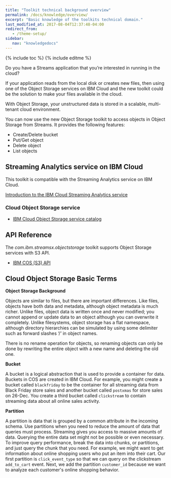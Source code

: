```yaml
---
title: "Toolkit technical background overview"
permalink: /docs/knowledge/overview/
excerpt: "Basic knowledge of the toolkits technical domain."
last_modified_at: 2017-08-04T12:37:48-04:00
redirect_from:
   - /theme-setup/
sidebar:
   nav: "knowledgedocs"
---
```

{% include toc %}
{% include editme %}

Do you have a Streams application that you’re interested in running in the cloud?

If your application reads from the local disk or creates new files, then using one of the Object Storage services on IBM Cloud and the new toolkit could be the solution to make your files available in the cloud.

With Object Storage, your unstructured data is stored in a scalable, multi-tenant cloud environment.

You can now use the new Object Storage toolkit to access objects in Object Storage from Streams.  It provides the following features:

* Create/Delete bucket
* Put/Get object
* Delete object
* List objects

## Streaming Analytics service on IBM Cloud

This toolkit is compatible with the Streaming Analytics service on IBM Cloud.

[Introduction to the IBM Cloud Streaming Analytics service](https://developer.ibm.com/streamsdev/docs/streaming-analytics-now-available-bluemix-2/)

### Cloud Object Storage service

* [IBM Cloud Object Storage service catalog](https://console.bluemix.net/catalog/infrastructure/object-storage-group)

## API Reference

The *com.ibm.streamsx.objectstorage* toolkit supports Object Storage services with S3 API.

* [IBM COS (S3) API](https://console.bluemix.net/docs/infrastructure/cloud-object-storage-infrastructure/about-api.html#about-the-cos-api)

## Cloud Object Storage Basic Terms

**Object Storage Background**

Objects are similar to files, but there are important differences. Like files, objects have both data and metadata, although object metadata is much richer.
Unlike files, object data is written once and never modified; you cannot append or update data to an object although you can overwrite it completely.
Unlike filesystems, object storage has a flat namespace, although directory hierarchies can be simulated by using some delimiter such as forward slashes ‘/’ in object names.

There is no rename operation for objects, so renaming objects can only be done by rewriting the entire object with a new name and deleting the old one.


**Bucket**

A bucket is a logical abstraction that is used to provide a container for data. Buckets in COS are created in IBM Cloud. 
For example, you might create a bucket called `blackfriday` to be the container for all streaming data from Black Friday 
store sales and another bucket called `postxmas` for store sales on 26-Dec. You create a third bucket called `clickstream`
to contain streaming data about all online sales activity.
 
**Partition**

A partition is data that is grouped by a common attribute in the incoming schema.
Use partitions when you need to reduce the amount of data that queries must process. 
Streaming gives you access to massive amounts of data. Querying the entire data set might 
not be possible or even necessary. To improve query performance, break the data into chunks,
or partitions, and just query the chunk that you need. For example, we might want to get information 
about online shopping users who put an item into their cart. Our first partition is 
`click_event_type` so that we can query on the clickstream `add_to_cart` event. 
Next, we add the partition `customer_id` because we want to analyze each customer's online shopping behavior.



